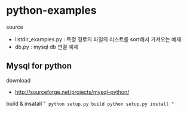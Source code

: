 python-examples
===============

source
- listdir_examples.py : 특정 경로의 파일의 리스트를 sort해서 가져오는 예제
- db.py : mysql db 연결 예제

Mysql for python
----------------

download
- http://sourceforge.net/projects/mysql-python/

build & insatall
"`
python setup.py build
python setup.py install
"`

